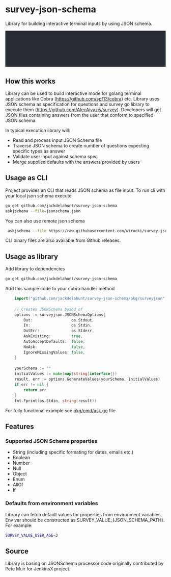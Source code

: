 # survey-json-schema

Library for building interactive terminal inputs by using JSON schema.

![surveyjson](./img/surveyjson.gif)

## How this works

Library can be used to build interactive mode for golang terminal applications like Cobra (<https://github.com/spf13/cobra>) etc.
Library uses JSON schema as specification for questions and survey go library to execute them (<https://github.com/AlecAivazis/survey>).
Developers will get JSON files containing answers from the user that conform to specified JSON schema. 

In typical execution library will:

- Read and process input JSON Schema file
- Traverse JSON schema to create number of questions expecting specific types as answer
- Validate user input against schema spec
- Merge supplied defaults with the answers provided by users

## Usage as CLI

Project provides an CLI that reads JSON schema as file input.
To run cli with your local json schema execute

```bash
go get github.com/jackdelahunt/survey-json-schema
askjschema --file=jsonschema.json
```

You can also use remote json schema

```bash
 askjschema --file https://raw.githubusercontent.com/wtrocki/survey-json-schema/main/pkg/surveyjson/test_data/basicTypes.test.schema.json
```

 CLI binary files are also available from Github releases.

## Usage as library

Add library to dependencies

```bash
go get github.com/jackdelahunt/survey-json-schema
```

Add this sample code to your cobra handler method

```go
    import("github.com/jackdelahunt/survey-json-schema/pkg/surveyjson")

    // Creates JSONSchema based of
    options := surveyjson.JSONSchemaOptions{
        Out:                 os.Stdout,
        In:                  os.Stdin,
        OutErr:              os.Stderr,
        AskExisting:         true,
        AutoAcceptDefaults:  false,
        NoAsk:               false,
        IgnoreMissingValues: false,
    }

    yourSchema := ""
    initialValues := make(map[string]interface{})
    result, err := options.GenerateValues(yourSchema, initialValues)
    if err != nil {
        return err
    }
    fmt.Fprint(os.Stdin, string(result))
```

For fully functional example see [pkg/cmd/ask.go](pkg/cmd/ask.go) file

## Features

### Supported JSON Schema properties

- String (including specific formating for dates, emails etc.)
- Boolean
- Number
- Null
- Object
- Enum
- AllOf
- If

### Defaults from environment variables

Library can fetch default values for properties from environment variables.
Env var should be constructed as SURVEY_VALUE_{JSON_SCHEMA_PATH}. 
For example:

```bash
SURVEY_VALUE_USER_AGE=3
```

## Source

Library is basing on JSONSchema processor code originally contributed by Pete Muir for JenkinsX project.
